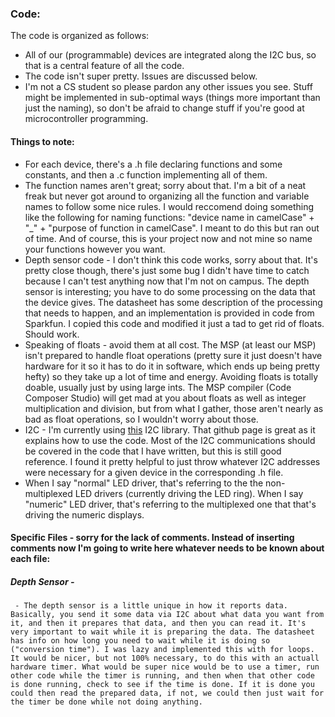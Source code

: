 ### Code:
The code is organized as follows:
- All of our (programmable) devices are integrated along the I2C bus, so that is a central feature of all the code. 
- The code isn't super pretty. Issues are discussed below. 
- I'm not a CS student so please pardon any other issues you see. Stuff might be implemented in sub-optimal ways (things more important than just the naming), so don't be afraid to change stuff if you're good at microcontroller programming. 

#### Things to note: 
- For each device, there's a .h file declaring functions and some constants, and then a .c function implementing all of them.
- The function names aren't great; sorry about that. I'm a bit of a neat freak but never got around to organizing all the function and variable names to follow some nice rules. I would reccomend doing something like the following for naming functions: "device name in camelCase" + "\_" + "purpose of function in camelCase". I meant to do this but ran out of time. And of course, this is your project now and not mine so name your functions however you want.
- Depth sensor code - I don't think this code works, sorry about that. It's pretty close though, there's just some bug I didn't have time to catch because I can't test anything now that I'm not on campus. The depth sensor is interesting; you have to do some processing on the data that the device gives. The datasheet has some description of the processing that needs to happen, and an implementation is provided in code from Sparkfun. I copied this code and modified it just a tad to get rid of floats. Should work. 
- Speaking of floats - avoid them at all cost. The MSP (at least our MSP) isn't prepared to handle float operations (pretty sure it just doesn't have hardware for it so it has to do it in software, which ends up being pretty hefty) so they take up a lot of time and energy. Avoiding floats is totally doable, usually just by using large ints. The MSP compiler (Code Composer Studio) will get mad at you about floats as well as integer multiplication and division, but from what I gather, those aren't nearly as bad as float operations, so I wouldn't worry about those.  
- I2C - I'm currently using [this](https://github.com/jwr/msp430_usi_i2c) I2C library. That github page is great as it explains how to use the code. Most of the I2C communications should be covered in the code that I have written, but this is still good reference. I found it pretty helpful to just throw whatever I2C addresses were necessary for a given device in the corresponding .h file. 
- When I say "normal" LED driver, that's referring to the the non-multiplexed LED drivers (currently driving the LED ring). When I say "numeric" LED driver, that's referring to the multiplexed one that that's driving the numeric displays. 

#### Specific Files - sorry for the lack of comments. Instead of inserting comments now I'm going to write here whatever needs to be known about each file:
##### Depth Sensor - 
	 - The depth sensor is a little unique in how it reports data. Basically, you send it some data via I2C about what data you want from it, and then it prepares that data, and then you can read it. It's very important to wait while it is preparing the data. The datasheet has info on how long you need to wait while it is doing so ("conversion time"). I was lazy and implemented this with for loops. It would be nicer, but not 100% necessary, to do this with an actuall hardware timer. What would be super nice would be to use a timer, run other code while the timer is running, and then when that other code is done running, check to see if the time is done. If it is done you could then read the prepared data, if not, we could then just wait for the timer be done while not doing anything. 
	 